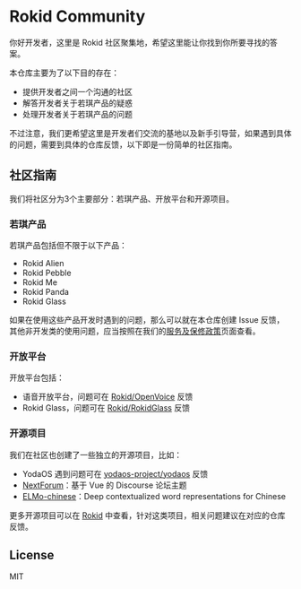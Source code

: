 # Rokid Community

你好开发者，这里是 Rokid 社区聚集地，希望这里能让你找到你所要寻找的答案。

本仓库主要为了以下目的存在：

- 提供开发者之间一个沟通的社区
- 解答开发者关于若琪产品的疑惑
- 处理开发者关于若琪产品的问题

不过注意，我们更希望这里是开发者们交流的基地以及新手引导营，如果遇到具体的问题，需要到具体的仓库反馈，以下即是一份简单的社区指南。

## 社区指南

我们将社区分为3个主要部分：若琪产品、开放平台和开源项目。

### 若琪产品

若琪产品包括但不限于以下产品：

- Rokid Alien
- Rokid Pebble
- Rokid Me
- Rokid Panda
- Rokid Glass

如果在使用这些产品开发时遇到的问题，那么可以就在本仓库创建 Issue 反馈，其他非开发类的使用问题，应当按照在我们的[服务及保修政策](https://origin-resources.rokid.com/cn/service.html)页面查看。

### 开放平台

开放平台包括：

- 语音开放平台，问题可在 [Rokid/OpenVoice][] 反馈
- Rokid Glass，问题可在 [Rokid/RokidGlass][] 反馈

[Rokid/OpenVoice]: https://github.com/Rokid/OpenVoice
[Rokid/RokidGlass]: https://github.com/Rokid/RokidGlass

### 开源项目

我们在社区也创建了一些独立的开源项目，比如：

- YodaOS 遇到问题可在 [yodaos-project/yodaos][] 反馈
- [NextForum][]：基于 Vue 的 Discourse 论坛主题
- [ELMo-chinese][]：Deep contextualized word representations for Chinese

更多开源项目可以在 [Rokid][] 中查看，针对这类项目，相关问题建议在对应的仓库反馈。

[yodaos-project/yodaos]: https://github.com/yodaos-project/yodaos
[NextForum]: https://github.com/Rokid/NextForum
[ELMo-chinese]: https://github.com/Rokid/ELMo-chinese
[Rokid]: https://github.com/Rokid

## License

MIT

